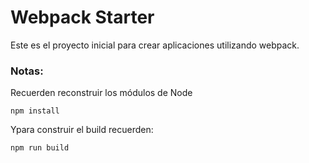 # Webpack Starter

Este es el proyecto inicial para crear aplicaciones utilizando webpack.

### Notas:
Recuerden reconstruir los módulos de Node 
```
npm install
```

Ypara construir el build recuerden:
```
npm run build
```